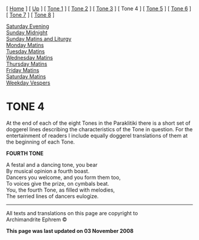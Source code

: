 \[ [Home](index.md) \] \[ [Up](oktoich.md) \] \[ [Tone 1](tone1.md) \]
\[ [Tone 2](tone2.md) \] \[ [Tone 3](tone3.md) \] \[ Tone 4 \]
\[ [Tone 5](tone5.md) \] \[ [Tone 6](tone6.md) \]
\[ [Tone 7](tone7.md) \] \[ [Tone 8](tone8.md) \]

[Saturday Evening](sat4ec.md)  
[Sunday Midnight](sun4nc.md)  
[Sunday Matins and Liturgy](sun4mc.md)  
[Monday Matins](monday_matins3.md)  
[Tuesday Matins](tuesday_matins3.md)  
[Wednesday Matins](wednesday_matins3.md)  
[Thursday Matins](thursday_matins4.md)  
[Friday Matins](friday_matins1.md)  
[Saturday Matins](saturday_matins.md)  
[Weekday Vespers](weekday_vespers3.md)

# TONE 4

At the end of each of the eight Tones in the Paraklitiki there is a
short set of doggerel lines describing the characteristics of the Tone
in question. For the entertainment of readers I include equally doggerel
translations of them at the beginning of each Tone.

**FOURTH TONE**

A festal and a dancing tone, you bear  
By musical opinion a fourth boast.  
Dancers you welcome, and you form them too,  
To voices give the prize, on cymbals beat.  
You, the fourth Tone, as filled with melodies,  
The serried lines of dancers eulogize.

-----

All texts and translations on this page are copyright to  
Archimandrite Ephrem ©

**This page was last updated on 03 November 2008**


